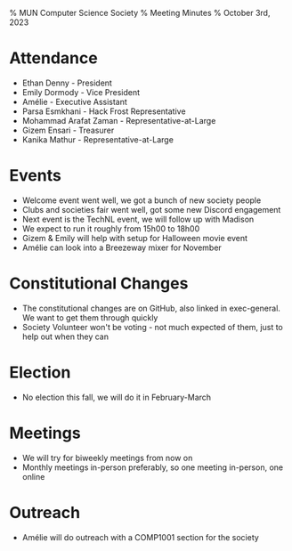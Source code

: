 % MUN Computer Science Society
% Meeting Minutes
% October 3rd, 2023

# Attendance

* Ethan Denny - President
* Emily Dormody - Vice President
* Amélie - Executive Assistant
* Parsa Esmkhani - Hack Frost Representative
* Mohammad Arafat Zaman - Representative-at-Large
* Gizem Ensari - Treasurer
* Kanika Mathur - Representative-at-Large

# Events

* Welcome event went well, we got a bunch of new society people
* Clubs and societies fair went well, got some new Discord engagement
* Next event is the TechNL event, we will follow up with Madison
* We expect to run it roughly from 15h00 to 18h00
* Gizem & Emily will help with setup for Halloween movie event
* Amélie can look into a Breezeway mixer for November

# Constitutional Changes

* The constitutional changes are on GitHub, also linked in exec-general. We want to get them through quickly
* Society Volunteer won't be voting - not much expected of them, just to help out when they can

# Election

* No election this fall, we will do it in February-March

# Meetings

* We will try for biweekly meetings from now on
* Monthly meetings in-person preferably, so one meeting in-person, one online

# Outreach

* Amélie will do outreach with a COMP1001 section for the society
